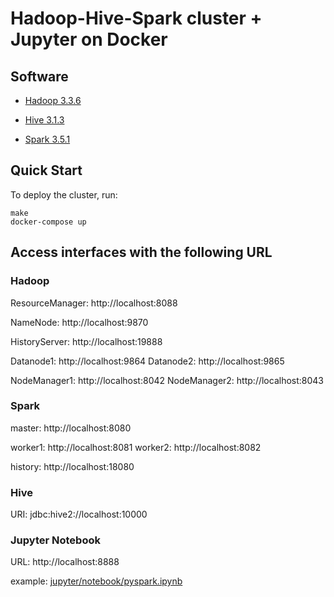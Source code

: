 # Hadoop-Hive-Spark cluster + Jupyter on Docker

## Software

* [Hadoop 3.3.6](https://hadoop.apache.org/)

* [Hive 3.1.3](http://hive.apache.org/)

* [Spark 3.5.1](https://spark.apache.org/)

## Quick Start

To deploy the cluster, run:
```
make
docker-compose up
```

## Access interfaces with the following URL

### Hadoop

ResourceManager: http://localhost:8088

NameNode: http://localhost:9870

HistoryServer: http://localhost:19888

Datanode1: http://localhost:9864
Datanode2: http://localhost:9865

NodeManager1: http://localhost:8042
NodeManager2: http://localhost:8043

### Spark
master: http://localhost:8080

worker1: http://localhost:8081
worker2: http://localhost:8082

history: http://localhost:18080

### Hive
URI: jdbc:hive2://localhost:10000

### Jupyter Notebook
URL: http://localhost:8888

example: [jupyter/notebook/pyspark.ipynb](jupyter/notebook/pyspark.ipynb)
